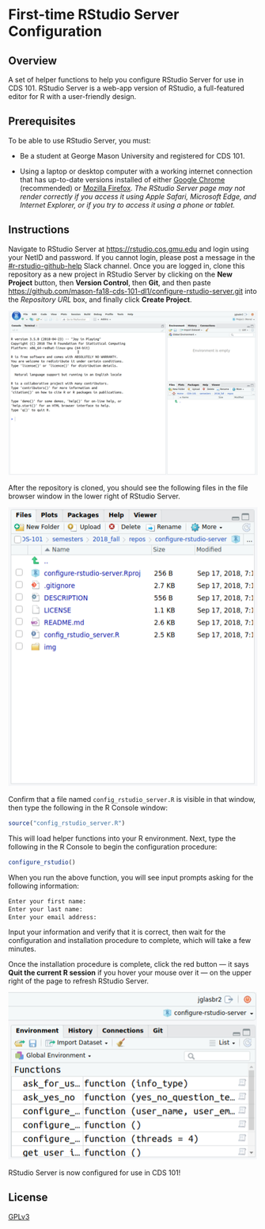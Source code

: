 First-time RStudio Server Configuration
=======================================

Overview
--------

A set of helper functions to help you configure RStudio Server for use in CDS 101.
RStudio Server is a web-app version of RStudio, a full-featured editor for R with a user-friendly design.

Prerequisites
-------------

To be able to use RStudio Server, you must:

*   Be a student at George Mason University and registered for CDS 101.

*   Using a laptop or desktop computer with a working internet connection that has up-to-date versions installed of either [Google Chrome](https://www.google.com/chrome/) (recommended) or [Mozilla Firefox](https://www.mozilla.org/en-US/firefox/).
    *The RStudio Server page may not render correctly if you access it using Apple Safari, Microsoft Edge, and Internet Explorer, or if you try to access it using a phone or tablet.*
    
Instructions
------------

Navigate to RStudio Server at <https://rstudio.cos.gmu.edu> and login using your NetID and password.
If you cannot login, please post a message in the [\#r-rstudio-github-help](https://masoncds101.slack.com/messages/CASUNTFNX) Slack channel.
Once you are logged in, clone this repository as a new project in RStudio Server by clicking on the **New Project** button, then **Version Control**, then **Git**, and then paste <https://github.com/mason-fa18-cds-101-dl1/configure-rstudio-server.git> into the *Repository URL* box, and finally click **Create Project**.

![](img/rstudio_server_config_clone.gif)

After the repository is cloned, you should see the following files in the file browser window in the lower right of RStudio Server.

![](img/rstudio_files.png)

Confirm that a file named `config_rstudio_server.R` is visible in that window, then type the following in the R Console window:

```r
source("config_rstudio_server.R")
```

This will load helper functions into your R environment.
Next, type the following in the R Console to begin the configuration procedure:

```r
configure_rstudio()
```

When you run the above function, you will see input prompts asking for the following information:

    Enter your first name:
    Enter your last name:
    Enter your email address:

Input your information and verify that it is correct, then wait for the configuration and installation procedure to complete, which will take a few minutes.

Once the installation procedure is complete, click the red button — it says **Quit the current R session** if you hover your mouse over it — on the upper right of the page to refresh RStudio Server.

![](img/rstudio_red_button.png)

RStudio Server is now configured for use in CDS 101!

License
-------

[GPLv3](https://www.gnu.org/licenses/gpl-3.0.en.html)
